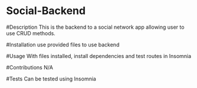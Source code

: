 # Social-Backend

#Description
This is the backend to a social network app allowing user to use CRUD methods.

#Installation
use provided files to use backend 

#Usage
With files installed, install dependencies and test routes in Insomnia

#Contributions
N/A

#Tests
Can be tested using Insomnia

